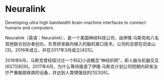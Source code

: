 # Neuralink
Developing ultra high bandwidth brain-machine interfaces to connect humans and computers.

Neuralink（英语：Neuralink），是一个美国神经科技公司，由伊隆·马斯克和八名其他联合创办者创办，负责研发脑内植入的脑机接口技术。公司的总部在旧金山[3]。2016年成立，并在2017年3月成立[4][5]。

2016年6月，马斯克曾经探讨过一个科幻小说概念“神经织网”，即人脑与机器交互[6][7][8][9]。2017年4月，为什么等待报道了伊隆·马斯克计划公司短期内研发治疗严重脑部疾病的设备，并达到人类增强目的[1][3][6]。
